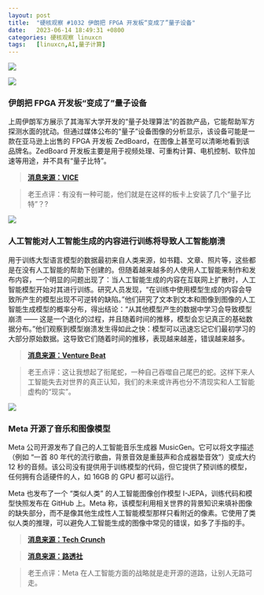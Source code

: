 ```yaml
---
layout: post
title:	"硬核观察 #1032 伊朗把 FPGA 开发板“变成了”量子设备"
date:	2023-06-14 18:49:31 +0800 
categories:	硬核观察 linuxcn 
tags:	[linuxcn,AI,量子计算]
---
```



![](/Asserts/Images//attachment/album/202306/14/184751odakcayuozdk1ddi.jpg)


![](/Asserts/Images//attachment/album/202306/14/184803kyyyrf15lr52ydy3.jpg)


### 伊朗把 FPGA 开发板“变成了”量子设备


上周伊朗军方展示了其海军大学开发的“量子处理算法”的首款产品，它能帮助军方探测水面的扰动。但通过媒体公布的“量子”设备图像的分析显示，该设备可能是一款在亚马逊上出售的 FPGA 开发板 ZedBoard，在图像上甚至可以清晰地看到该品牌名。ZedBoard 开发板主要是用于视频处理、可重构计算、电机控制、软件加速等用途，并不具有“量子比特”。



> 
> **[消息来源：VICE](https://www.vice.com/en/article/7kxx4g/iran-unveils-quantum-device-that-anyone-can-buy-for-dollar589-on-amazon)**
> 
> 
> 



> 
> 老王点评：有没有一种可能，他们就是在这样的板卡上安装了几个“量子比特”？?
> 
> 
> 


![](/Asserts/Images//attachment/album/202306/14/184848riftxxirjqqdmmar.jpg)


### 人工智能对人工智能生成的内容进行训练将导致人工智能崩溃


用于训练大型语言模型的数据最初来自人类来源，如书籍、文章、照片等，这些都是在没有人工智能的帮助下创建的。但随着越来越多的人使用人工智能来制作和发布内容，一个明显的问题出现了：当人工智能生成的内容在互联网上扩散时，人工智能模型开始对其进行训练。研究人员发现，“在训练中使用模型生成的内容会导致所产生的模型出现不可逆转的缺陷。”他们研究了文本到文本和图像到图像的人工智能生成模型的概率分布，得出结论：“从其他模型产生的数据中学习会导致模型崩溃 —— 这是一个退化的过程，并且随着时间的推移，模型会忘记真正的基础数据分布。”他们观察到模型崩溃发生得如此之快：模型可以迅速忘记它们最初学习的大部分原始数据。这导致它们随着时间的推移，表现越来越差，错误越来越多。



> 
> **[消息来源：Venture Beat](https://venturebeat.com/ai/the-ai-feedback-loop-researchers-warn-of-model-collapse-as-ai-trains-on-ai-generated-content/)**
> 
> 
> 



> 
> 老王点评：这让我想起了衔尾蛇，一种自己吞噬自己尾巴的蛇。这样下来人工智能失去对世界的真正认知，我们的未来或许再也分不清现实和人工智能虚构的“现实”。
> 
> 
> 


![](/Asserts/Images//attachment/album/202306/14/184907xwyq064ch6w0q56q.jpg)


### Meta 开源了音乐和图像模型


Meta 公司开源发布了自己的人工智能音乐生成器 MusicGen。它可以将文字描述（例如 “一首 80 年代的流行歌曲，背景音效是重鼓声和合成器垫音效”）变成大约 12 秒的音频。该公司没有提供用于训练模型的代码，但它提供了预训练的模型，任何拥有合适硬件的人，如 16GB 的 GPU 都可以运行。


Meta 也发布了一个 “类似人类” 的人工智能图像创作模型 I-JEPA，训练代码和模型快照发布在 GitHub 上。Meta 称，该模型利用相关世界的背景知识来填补图像的缺失部分，而不是像其他生成性人工智能模型那样只看附近的像素。它使用了类似人类的推理，可以避免人工智能生成的图像中常见的错误，如多了手指的手。



> 
> **[消息来源：Tech Crunch](https://techcrunch.com/2023/06/12/meta-open-sources-an-ai-powered-music-generator/)**
> 
> 
> 



> 
> **[消息来源：路透社](https://www.reuters.com/technology/meta-releases-human-like-ai-image-creation-model-2023-06-13/)**
> 
> 
> 



> 
> 老王点评：Meta 在人工智能方面的战略就是走开源的道路，让别人无路可走。
> 
> 
>

